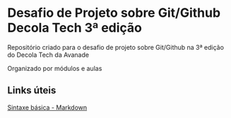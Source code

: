 # Desafio de Projeto sobre Git/Github Decola Tech 3ª edição
Repositório criado para o desafio de projeto sobre Git/Github na 3ª edição do Decola Tech da Avanade

Organizado por módulos e aulas

## Links úteis
[Sintaxe básica - Markdown](https://www.markdownguide.org/basic-syntax/)
